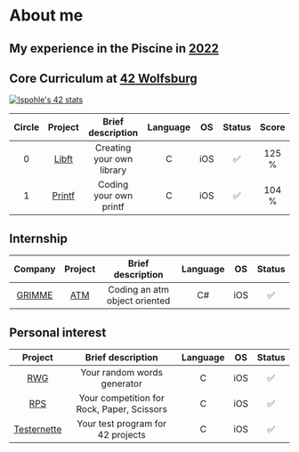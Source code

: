 # About me

## My experience in the Piscine in [2022](https://de.linkedin.com/posts/42wolfsburg_meet-the-pisciners-of-42-wolfsburg-lea-activity-7001888943784787968-BH_N)

## Core Curriculum at [42 Wolfsburg](https://42wolfsburg.de/)

[![lspohle's 42 stats](https://badge42.vercel.app/api/v2/clc39o9vg00590flgbemnvaab/stats?cursusId=21&coalitionId=150)](https://github.com/JaeSeoKim/badge42) 

| Circle | Project |         Brief description  | Language | OS | Status | Score |
|:------:|:-------:|:--------------------------:|:--------:|:--:|:------:|:-----:|
| 0      | [Libft](https://github.com/lspohle/libft)   |Creating your own library   | C        | iOS| ✅      | 125 % |
| 1      | [Printf](https://github.com/lspohle/ft_printf)  |Coding your own printf      | C        | iOS|✅      | 104 % |

## Internship

| Company | Project       |         Brief description      | Language | OS |  Status |
|:-------:|:-------------:|:------------------------------:|:--------:|:--:|:------:|
|[GRIMME](https://grimme.com/de)   |[ATM](https://github.com/lspohle/atm)            |Coding an atm object oriented   | C#       | iOS|✅      |

## Personal interest

| Project       |         Brief description      | Language | OS |  Status |
|:-------------:|:------------------------------:|:--------:|:--:|:------:|
|[RWG](https://github.com/lspohle/random_words_generator)|Your random words generator | C        | iOS|✅      |
|[RPS](https://github.com/lspohle/PRIVATE_rps)|Your competition for Rock, Paper, Scissors | C        | iOS|✅      |
|[Testernette](https://github.com/lspohle/42_testernette)|Your test program for 42 projects | C        | iOS|✅      |
